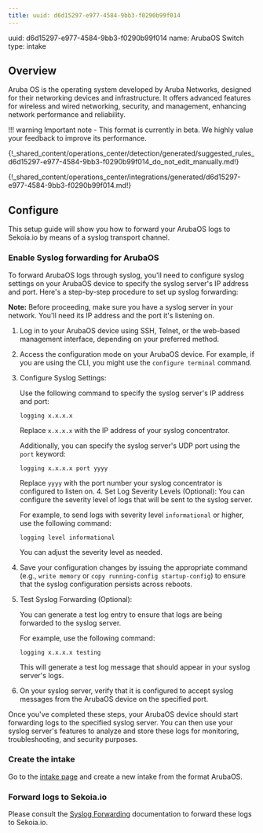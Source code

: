 ```yaml
---
title: uuid: d6d15297-e977-4584-9bb3-f0290b99f014
---
```


uuid: d6d15297-e977-4584-9bb3-f0290b99f014
name: ArubaOS Switch
type: intake

## Overview

Aruba OS is the operating system developed by Aruba Networks, designed for their networking devices and infrastructure. It offers advanced features for wireless and wired networking, security, and management, enhancing network performance and reliability.

!!! warning
    Important note - This format is currently in beta. We highly value your feedback to improve its performance.

{!_shared_content/operations_center/detection/generated/suggested_rules_d6d15297-e977-4584-9bb3-f0290b99f014_do_not_edit_manually.md!}

{!_shared_content/operations_center/integrations/generated/d6d15297-e977-4584-9bb3-f0290b99f014.md!}

## Configure

This setup guide will show you how to forward your ArubaOS logs to Sekoia.io by means of a syslog transport channel.

### Enable Syslog forwarding for ArubaOS

To forward ArubaOS logs through syslog, you'll need to configure syslog settings on your ArubaOS device to specify the syslog server's IP address and port. Here's a step-by-step procedure to set up syslog forwarding:

**Note:** Before proceeding, make sure you have a syslog server in your network. You'll need its IP address and the port it's listening on.

1. Log in to your ArubaOS device using SSH, Telnet, or the web-based management interface, depending on your preferred method.
2. Access the configuration mode on your ArubaOS device. For example, if you are using the CLI, you might use the `configure terminal` command.
3. Configure Syslog Settings:

	Use the following command to specify the syslog server's IP address and port:
	```
	logging x.x.x.x
	```
	Replace `x.x.x.x` with the IP address of your syslog concentrator.

	Additionally, you can specify the syslog server's UDP port using the `port` keyword:
	```
	logging x.x.x.x port yyyy
	```
	Replace `yyyy` with the port number your syslog concentrator is configured to listen on.
	4. Set Log Severity Levels (Optional): You can configure the severity level of logs that will be sent to the syslog server.

	For example, to send logs with severity level `informational` or higher, use the following command:
	```
	logging level informational
	```

	You can adjust the severity level as needed.

4. Save your configuration changes by issuing the appropriate command (e.g., `write memory` or `copy running-config startup-config`) to ensure that the syslog configuration persists across reboots.
5. Test Syslog Forwarding (Optional):

	You can generate a test log entry to ensure that logs are being forwarded to the syslog server.

	For example, use the following command:
	```
	logging x.x.x.x testing
	```
	This will generate a test log message that should appear in your syslog server's logs.

6. On your syslog server, verify that it is configured to accept syslog messages from the ArubaOS device on the specified port.


Once you've completed these steps, your ArubaOS device should start forwarding logs to the specified syslog server. You can then use your syslog server's features to analyze and store these logs for monitoring, troubleshooting, and security purposes.


### Create the intake

Go to the [intake page](https://app.sekoia.io/operations/intakes) and create a new intake from the format ArubaOS.

### Forward logs to Sekoia.io

Please consult the [Syslog Forwarding](../../../ingestion_methods/sekoiaio_forwarder/) documentation to forward these logs to Sekoia.io.
